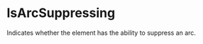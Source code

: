 IsArcSuppressing
================

Indicates whether the element has the ability to suppress an arc.
